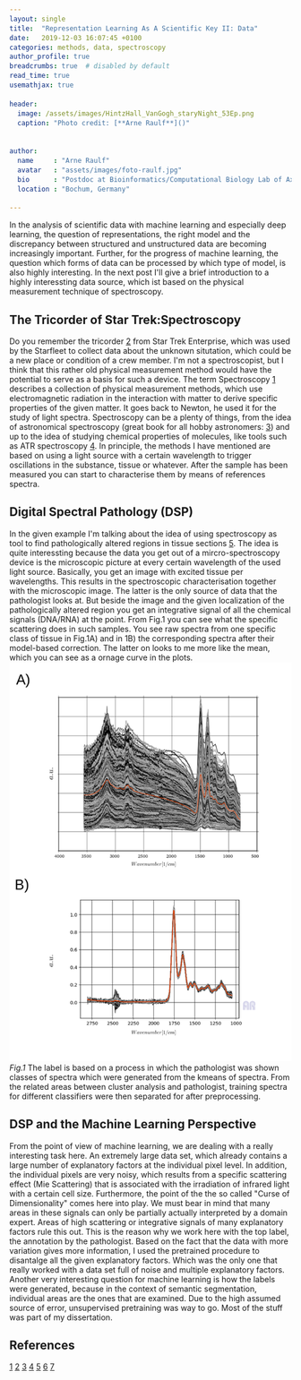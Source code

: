 ```yaml
---
layout: single
title:  "Representation Learning As A Scientific Key II: Data"
date:   2019-12-03 16:07:45 +0100
categories: methods, data, spectroscopy
author_profile: true
breadcrumbs: true  # disabled by default
read_time: true
usemathjax: true

header:
  image: /assets/images/HintzHall_VanGogh_staryNight_53Ep.png
  caption: "Photo credit: [**Arne Raulf**]()"


author:
  name     : "Arne Raulf"
  avatar   : "assets/images/foto-raulf.jpg"
  bio      : "Postdoc at Bioinformatics/Computational Biology Lab of Axel Mosig. AI/ML in physical/biological problems."
  location : "Bochum, Germany" 

---
```


In the analysis of scientific data with machine learning and especially deep learning, the question of representations, the right model and the discrepancy between structured and unstructured data are becoming increasingly important. Further, for the progress of machine learning, the question which forms of data can be processed by which type of model, is also highly interesting. In the next post I'll give a brief introduction to a highly interessting data source, which ist based on the physical measurement technique of spectroscopy. 


## The Tricorder of Star Trek:Spectroscopy    
Do you remember the tricorder [2](https://en.wikipedia.org/wiki/Tricorder) from Star Trek Enterprise, which was used by the Starfleet to collect data about the unknown situtation, which could be a new place or condition of a crew member. I'm not a spectroscopist, but I think that this rather old physical measurement method would have the potential to serve as a basis for such a device.
The term Spectroscopy [1](https://en.wikipedia.org/wiki/Spectroscopy) describes a collection of physical measurement methods, which use electromagnetic radiation in the interaction with matter to derive specific properties of the given matter. It goes back to Newton, he used it for the study of light spectra. Spectroscopy can be a plenty of things, from the idea of astronomical spectroscopy (great book for all hobby astronomers: [3](https://www.cambridge.org/de/academic/subjects/physics/astrophysics/stars-and-their-spectra-introduction-spectral-sequence-2nd-edition?format=HB&isbn=9780521899543)) and up to the idea of studying chemical properties of molecules, like tools such as ATR spectroscopy [4](https://en.wikipedia.org/wiki/Attenuated_total_reflectance). In principle, the methods I have mentioned are based on using a light source with a certain wavelength to trigger oscillations in the substance, tissue or whatever. After the sample has been measured you can start to characterise them by means of references spectra.


## Digital Spectral Pathology (DSP)
In the given example I'm talking about the idea of using spectroscopy as tool to find pathologically altered regions in tissue sections [5](https://www.ncbi.nlm.nih.gov/pmc/articles/PMC4480339/). The idea is quite interessting because the data you get out of a mircro-spectroscopy device is the microscopic picture at every certain wavelength of the used light source. Basically, you get an image with excited tissue per wavelengths. This results in the spectroscopic characterisation together with the microscopic image. The latter is the only source of data that the pathologist looks at. But beside the image and the given localization of the pathologically altered region you get an integrative signal of all the chemical signals (DNA/RNA) at the point. From Fig.1 you can see what the specific scattering does in such samples. You see raw spectra from one specific class of tissue in Fig.1A) and in 1B) the corresponding spectra after their model-based correction. The latter on looks to me more like the mean, which you can see as a ornage curve in the plots.
![image](/assets/images/pretrain_dat1.png)
*Fig.1*
The label is based on a process in which the pathologist was shown classes of spectra which were generated from the kmeans of spectra. From the related areas between cluster analysis and pathologist, training spectra for different classifiers were then separated for after preprocessing. 




## DSP and the Machine Learning Perspective
From the point of view of machine learning, we are dealing with a really interesting task here. An extremely large data set, which already contains a large number of explanatory factors at the individual pixel level. In addition, the individual pixels are very noisy, which results from a specific scattering effect (Mie Scattering) that is associated with the irradiation of infrared light with a certain cell size. Furthermore, the point of the the so called "Curse of Dimensionality" comes here into play. We must bear in mind that many areas in these signals can only be partially actually interpreted by a domain expert. Areas of high scattering or integrative signals of many explanatory factors rule this out. This is the reason why we work here with the top label, the annotation by the pathologist. Based on the fact that the data with more variation gives more information, I used the pretrained procedure to disantalge all the given explanatory factors. Which was the only one that really worked with a data set full of noise and multiple explanatory factors. Another very interesting question for machine learning is how the labels were generated, because in the context of semantic segmentation, individual areas are the ones that are examined. Due to the high assumed source of error, unsupervised pretraining was way to go. Most of the stuff was part of my dissertation.




## References

[1](https://en.wikipedia.org/wiki/Spectroscopy)
[2](https://en.wikipedia.org/wiki/Tricorder)
[3](https://www.cambridge.org/de/academic/subjects/physics/astrophysics/stars-and-their-spectra-introduction-spectral-sequence-2nd-edition?format=HB&isbn=9780521899543)
[4](https://en.wikipedia.org/wiki/Attenuated_total_reflectance)
[5](https://www.ncbi.nlm.nih.gov/pmc/articles/PMC4480339/)
[6](https://academic.oup.com/bioinformatics/article-abstract/36/1/287/5521621)
[7](https://hb2.ub.tu-dortmund.de/retrieve/Thesis/f8d4fd7f-b697-4ef7-855b-86fb85c73a02/)


[jekyll-docs]: https://jekyllrb.com/docs/home
[jekyll-gh]:   https://github.com/jekyll/jekyll
[jekyll-talk]: https://talk.jekyllrb.com/

